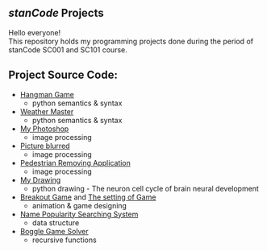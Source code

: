 ## *stanCode* Projects
Hello everyone!  
This repository holds my programming projects done during the period of stanCode SC001 and SC101 course.

## Project Source Code:
* [Hangman Game](https://github.com/clairejrlin/stanCode_projects/blob/main/stanCode_Projects/hangman_game/hangman.py)
  * python semantics & syntax
* [Weather Master](https://github.com/clairejrlin/stanCode_projects/blob/main/stanCode_Projects/weather_master/weather_master.py)
  * python semantics & syntax
* [My Photoshop](https://github.com/clairejrlin/stanCode_projects/blob/main/stanCode_Projects/my_photoshop/best_photoshop_award.py)
  * image processing
* [Picture blurred](https://github.com/clairejrlin/stanCode_projects/blob/main/stanCode_Projects/picture_blurred/blur.py)
  * image processing
* [Pedestrian Removing Application](https://github.com/clairejrlin/stanCode_projects/blob/main/stanCode_Projects/my_photoshop/stanCodoshop.py)
  * image processing
* [My Drawing](https://github.com/clairejrlin/stanCode_projects/blob/main/stanCode_Projects/my_drawing/my_drawing.py) 
  * python drawing - The neuron cell cycle of brain neural development
* [Breakout Game](https://github.com/clairejrlin/stanCode_projects/blob/main/stanCode_Projects/breakout_game/breakout.py) and [The setting of Game](https://github.com/clairejrlin/stanCode_projects/blob/main/stanCode_Projects/breakout_game/breakoutgraphics.py)
  * animation & game designing
* [Name Popularity Searching System](https://github.com/clairejrlin/stanCode_projects/blob/main/stanCode_Projects/babyname_searching_system/babygraphics.py)
  * data structure
* [Boggle Game Solver](https://github.com/clairejrlin/stanCode_projects/blob/main/stanCode_Projects/boggle_game_solver/boggle.py)
  * recursive functions
